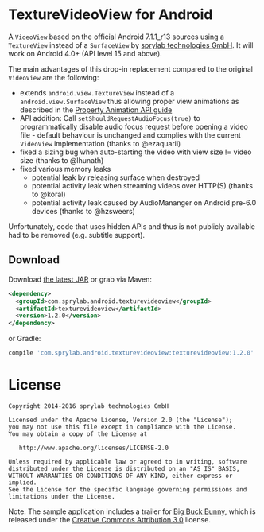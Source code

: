 TextureVideoView for Android
============================

A `VideoView` based on the official Android 7.1.1_r13 sources using a `TextureView` instead of a `SurfaceView` by [sprylab technologies GmbH][1]. It will work on Android 4.0+ (API level 15 and above).

The main advantages of this drop-in replacement compared to the original `VideoView` are the following:

* extends `android.view.TextureView` instead of a `android.view.SurfaceView` thus allowing proper view animations as described in the [Property Animation API guide][2]
* API addition: Call `setShouldRequestAudioFocus(true)` to programmatically disable audio focus request before opening a video file -
  default behaviour is unchanged and complies with the current `VideoView` implementation (thanks to @ezaquarii)
* fixed a sizing bug when auto-starting the video with view size != video size (thanks to @lhunath)
* fixed various memory leaks
  * potential leak by releasing surface when destroyed
  * potential activity leak when streaming videos over HTTP(S) (thanks to @koral)
  * potential activity leak caused by AudioMananger on Android pre-6.0 devices (thanks to @hzsweers)

Unfortunately, code that uses hidden APIs and thus is not publicly available had to be removed (e.g. subtitle support).

Download
--------

Download [the latest JAR][3] or grab via Maven:
```xml
<dependency>
  <groupId>com.sprylab.android.texturevideoview</groupId>
  <artifactId>texturevideoview</artifactId>
  <version>1.2.0</version>
</dependency>
```
or Gradle:
```groovy
compile 'com.sprylab.android.texturevideoview:texturevideoview:1.2.0'
```

License
=======

    Copyright 2014-2016 sprylab technologies GmbH

    Licensed under the Apache License, Version 2.0 (the "License");
    you may not use this file except in compliance with the License.
    You may obtain a copy of the License at

       http://www.apache.org/licenses/LICENSE-2.0

    Unless required by applicable law or agreed to in writing, software
    distributed under the License is distributed on an "AS IS" BASIS,
    WITHOUT WARRANTIES OR CONDITIONS OF ANY KIND, either express or implied.
    See the License for the specific language governing permissions and
    limitations under the License.

Note: The sample application includes a trailer for [Big Buck Bunny][4], which is released under the [Creative Commons Attribution 3.0][5] license.

 [1]: https://sprylab.com
 [2]: https://developer.android.com/guide/topics/graphics/prop-animation.html
 [3]: http://repository.sonatype.org/service/local/artifact/maven/redirect?r=central-proxy&g=com.sprylab.android.texturevideoview&a=texturevideoview&v=LATEST
 [4]: http://www.bigbuckbunny.org
 [5]: http://creativecommons.org/licenses/by/3.0/
